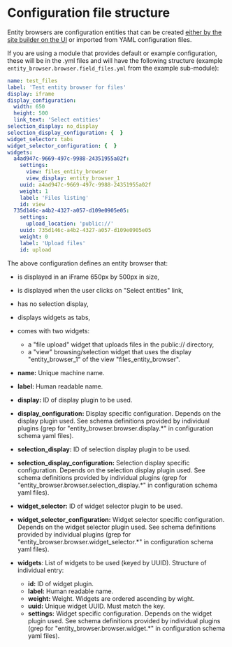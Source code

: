 # Configuration file structure

Entity browsers are configuration entities that can be created [either by the site builder on the UI](creating_browser_through_ui.md) or imported from YAML configuration files.

If you are using a module that provides default or example configuration, these will be in the .yml files and will have the following structure (example ``` entity_browser.browser.field_files.yml``` from the example sub-module): 


```yaml
name: test_files
label: 'Test entity browser for files'
display: iframe
display_configuration:
  width: 650
  height: 500
  link_text: 'Select entities'
selection_display: no_display
selection_display_configuration: {  }
widget_selector: tabs
widget_selector_configuration: {  }
widgets:
  a4ad947c-9669-497c-9988-24351955a02f:
    settings:
      view: files_entity_browser
      view_display: entity_browser_1
    uuid: a4ad947c-9669-497c-9988-24351955a02f
    weight: 1
    label: 'Files listing'
    id: view
  735d146c-a4b2-4327-a057-d109e0905e05:
    settings:
      upload_location: 'public://'
    uuid: 735d146c-a4b2-4327-a057-d109e0905e05
    weight: 0
    label: 'Upload files'
    id: upload

```

The above configuration defines an entity browser that:
- is displayed in an iFrame 650px by 500px in size, 
- is displayed when the user clicks on "Select entities" link, 
- has no selection display,
- displays widgets as tabs,
- comes with two widgets:
  - a "file upload" widget that uploads files in the public:// directory,
  - a "view" browsing/selection widget that uses the display "entity_browser_1" of the view  "files_entity_browser".


- **name:** Unique machine name.
- **label:** Human readable name.
- **display:** ID of display plugin to be used.
- **display_configuration:** Display specific configuration. Depends on the display plugin used. See schema definitions provided by individual plugins (grep for "entity_browser.browser.display.*" in configuration schema yaml files).
- **selection_display:** ID of selection display plugin to be used.
- **selection_display_configuration:** Selection display specific configuration. Depends on the selection display plugin used. See schema definitions provided by individual plugins (grep for "entity_browser.browser.selection_display.*" in configuration schema yaml files).
- **widget_selector:** ID of widget selector plugin to be used.
- **widget_selector_configuration:** Widget selector specific configuration. Depends on the widget selector plugin used. See schema definitions provided by individual plugins (grep for "entity_browser.browser.widget_selector.*" in configuration schema yaml files).
- **widgets**: List of widgets to be used (keyed by UUID). Structure of individual entry:
  - **id:** ID of widget plugin.
  - **label:** Human readable name.
  - **weight:** Weight. Widgets are ordered ascending by wight.
  - **uuid:** Unique widget UUID. Must match the key.
  - **settings:** Widget specific configuration. Depends on the widget plugin used. See schema definitions provided by individual plugins (grep for "entity_browser.browser.widget.*" in configuration schema yaml files).
